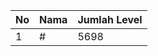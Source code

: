 | No | Nama            | Jumlah Level |
|----|-----------------|--------------|
| 1  | #    |    5698        |
